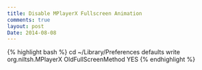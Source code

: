 ```yaml
---
title: Disable MPlayerX Fullscreen Animation
comments: true
layout: post
Date: 2014-08-08
---
```

{% highlight bash %}
cd ~/Library/Preferences
defaults write org.niltsh.MPlayerX OldFullScreenMethod YES
{% endhighlight %}